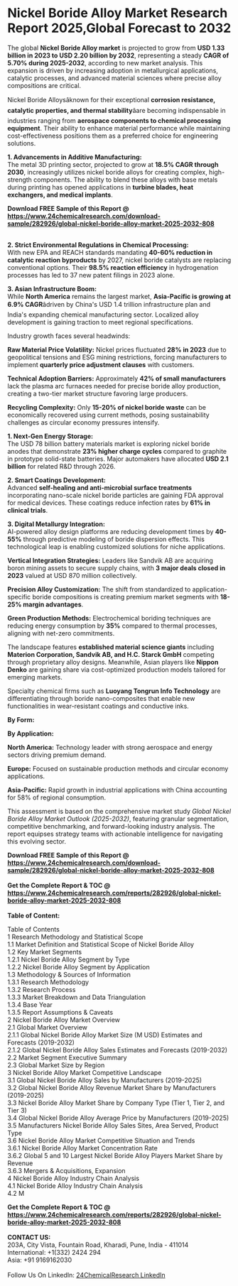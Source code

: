 <h1>Nickel Boride Alloy Market Research Report 2025,Global Forecast to 2032</h1><p>The global <strong>Nickel Boride Alloy market</strong> is projected to grow from <strong>USD 1.33 billion in 2023 to USD 2.20 billion by 2032</strong>, representing a steady <strong>CAGR of 5.70% during 2025-2032</strong>, according to new market analysis. This expansion is driven by increasing adoption in metallurgical applications, catalytic processes, and advanced material sciences where precise alloy compositions are critical.</p><p>Nickel Boride Alloysâknown for their exceptional <strong>corrosion resistance, catalytic properties, and thermal stability</strong>âare becoming indispensable in industries ranging from <strong>aerospace components to chemical processing equipment</strong>. Their ability to enhance material performance while maintaining cost-effectiveness positions them as a preferred choice for engineering solutions.</p><p><strong>1. Advancements in Additive Manufacturing:</strong><br>
The metal 3D printing sector, projected to grow at <strong>18.5% CAGR through 2030</strong>, increasingly utilizes nickel boride alloys for creating complex, high-strength components. The ability to blend these alloys with base metals during printing has opened applications in <strong>turbine blades, heat exchangers, and medical implants</strong>.</p><div><b>Download FREE Sample of this Report @ 
            <a href="https://www.24chemicalresearch.com/download-sample/282926/global-nickel-boride-alloy-market-2025-2032-808">
            https://www.24chemicalresearch.com/download-sample/282926/global-nickel-boride-alloy-market-2025-2032-808</a></b></div><br><p><strong>2. Strict Environmental Regulations in Chemical Processing:</strong><br>
With new EPA and REACH standards mandating <strong>40-60% reduction in catalytic reaction byproducts</strong> by 2027, nickel boride catalysts are replacing conventional options. Their <strong>98.5% reaction efficiency</strong> in hydrogenation processes has led to 37 new patent filings in 2023 alone.</p><p><strong>3. Asian Infrastructure Boom:</strong><br>
While <strong>North America</strong> remains the largest market, <strong>Asia-Pacific is growing at 6.9% CAGR</strong>âdriven by China's USD 1.4 trillion infrastructure plan and India's expanding chemical manufacturing sector. Localized alloy development is gaining traction to meet regional specifications.</p><p>Industry growth faces several headwinds:</p><p><strong>Raw Material Price Volatility:</strong> Nickel prices fluctuated <strong>28% in 2023</strong> due to geopolitical tensions and ESG mining restrictions, forcing manufacturers to implement <strong>quarterly price adjustment clauses</strong> with customers.</p><p><strong>Technical Adoption Barriers:</strong> Approximately <strong>42% of small manufacturers</strong> lack the plasma arc furnaces needed for precise boride alloy production, creating a two-tier market structure favoring large producers.</p><p><strong>Recycling Complexity:</strong> Only <strong>15-20% of nickel boride waste</strong> can be economically recovered using current methods, posing sustainability challenges as circular economy pressures intensify.</p><p><strong>1. Next-Gen Energy Storage:</strong><br>
The USD 78 billion battery materials market is exploring nickel boride anodes that demonstrate <strong>23% higher charge cycles</strong> compared to graphite in prototype solid-state batteries. Major automakers have allocated <strong>USD 2.1 billion</strong> for related R&amp;D through 2026.</p><p><strong>2. Smart Coatings Development:</strong><br>
Advanced <strong>self-healing and anti-microbial surface treatments</strong> incorporating nano-scale nickel boride particles are gaining FDA approval for medical devices. These coatings reduce infection rates by <strong>61% in clinical trials</strong>.</p><p><strong>3. Digital Metallurgy Integration:</strong><br>
AI-powered alloy design platforms are reducing development times by <strong>40-55%</strong> through predictive modeling of boride dispersion effects. This technological leap is enabling customized solutions for niche applications.</p><p><strong>Vertical Integration Strategies:</strong> Leaders like Sandvik AB are acquiring boron mining assets to secure supply chains, with <strong>3 major deals closed in 2023</strong> valued at USD 870 million collectively.</p><p><strong>Precision Alloy Customization:</strong> The shift from standardized to application-specific boride compositions is creating premium market segments with <strong>18-25% margin advantages</strong>.</p><p><strong>Green Production Methods:</strong> Electrochemical boriding techniques are reducing energy consumption by <strong>35%</strong> compared to thermal processes, aligning with net-zero commitments.</p><p>The landscape features <strong>established material science giants</strong> including <strong>Materion Corporation, Sandvik AB, and H.C. Starck GmbH</strong> competing through proprietary alloy designs. Meanwhile, Asian players like <strong>Nippon Denko</strong> are gaining share via cost-optimized production models tailored for emerging markets.</p><p>Specialty chemical firms such as <strong>Luoyang Tongrun Info Technology</strong> are differentiating through boride nano-composites that enable new functionalities in wear-resistant coatings and conductive inks.</p><p><strong>By Form:</strong></p><p><strong>By Application:</strong></p><p><strong>North America:</strong> Technology leader with strong aerospace and energy sectors driving premium demand.</p><p><strong>Europe:</strong> Focused on sustainable production methods and circular economy applications.</p><p><strong>Asia-Pacific:</strong> Rapid growth in industrial applications with China accounting for 58% of regional consumption.</p><p>This assessment is based on the comprehensive market study <em>Global Nickel Boride Alloy Market Outlook (2025-2032)</em>, featuring granular segmentation, competitive benchmarking, and forward-looking industry analysis. The report equipses strategy teams with actionable intelligence for navigating this evolving sector.</p><div><b>Download FREE Sample of this Report @ 
            <a href="https://www.24chemicalresearch.com/download-sample/282926/global-nickel-boride-alloy-market-2025-2032-808">
            https://www.24chemicalresearch.com/download-sample/282926/global-nickel-boride-alloy-market-2025-2032-808</a></b></div><br><div><b>Get the Complete Report & TOC @ 
            <a href="https://www.24chemicalresearch.com/reports/282926/global-nickel-boride-alloy-market-2025-2032-808">
            https://www.24chemicalresearch.com/reports/282926/global-nickel-boride-alloy-market-2025-2032-808</a></b></div><br>
            <b>Table of Content:</b><p>Table of Contents<br />
1 Research Methodology and Statistical Scope<br />
1.1 Market Definition and Statistical Scope of Nickel Boride Alloy<br />
1.2 Key Market Segments<br />
1.2.1 Nickel Boride Alloy Segment by Type<br />
1.2.2 Nickel Boride Alloy Segment by Application<br />
1.3 Methodology & Sources of Information<br />
1.3.1 Research Methodology<br />
1.3.2 Research Process<br />
1.3.3 Market Breakdown and Data Triangulation<br />
1.3.4 Base Year<br />
1.3.5 Report Assumptions & Caveats<br />
2 Nickel Boride Alloy Market Overview<br />
2.1 Global Market Overview<br />
2.1.1 Global Nickel Boride Alloy Market Size (M USD) Estimates and Forecasts (2019-2032)<br />
2.1.2 Global Nickel Boride Alloy Sales Estimates and Forecasts (2019-2032)<br />
2.2 Market Segment Executive Summary<br />
2.3 Global Market Size by Region<br />
3 Nickel Boride Alloy Market Competitive Landscape<br />
3.1 Global Nickel Boride Alloy Sales by Manufacturers (2019-2025)<br />
3.2 Global Nickel Boride Alloy Revenue Market Share by Manufacturers (2019-2025)<br />
3.3 Nickel Boride Alloy Market Share by Company Type (Tier 1, Tier 2, and Tier 3)<br />
3.4 Global Nickel Boride Alloy Average Price by Manufacturers (2019-2025)<br />
3.5 Manufacturers Nickel Boride Alloy Sales Sites, Area Served, Product Type<br />
3.6 Nickel Boride Alloy Market Competitive Situation and Trends<br />
3.6.1 Nickel Boride Alloy Market Concentration Rate<br />
3.6.2 Global 5 and 10 Largest Nickel Boride Alloy Players Market Share by Revenue<br />
3.6.3 Mergers & Acquisitions, Expansion<br />
4 Nickel Boride Alloy Industry Chain Analysis<br />
4.1 Nickel Boride Alloy Industry Chain Analysis<br />
4.2 M</p><div><b>Get the Complete Report & TOC @ 
            <a href="https://www.24chemicalresearch.com/reports/282926/global-nickel-boride-alloy-market-2025-2032-808">
            https://www.24chemicalresearch.com/reports/282926/global-nickel-boride-alloy-market-2025-2032-808</a></b></div><br><b>CONTACT US:</b><br>
            203A, City Vista, Fountain Road, Kharadi, Pune, India - 411014<br>
            International: +1(332) 2424 294<br>
            Asia: +91 9169162030 <br><br>
            Follow Us On LinkedIn: <a href="https://www.linkedin.com/company/24chemicalresearch/">24ChemicalResearch LinkedIn</a>